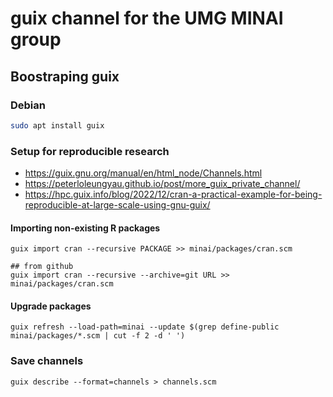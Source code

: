 # guix channel for the UMG MINAI group

## Boostraping guix

### Debian

```bash
sudo apt install guix
```

### Setup for reproducible research

- https://guix.gnu.org/manual/en/html_node/Channels.html
- https://peterloleungyau.github.io/post/more_guix_private_channel/
- https://hpc.guix.info/blog/2022/12/cran-a-practical-example-for-being-reproducible-at-large-scale-using-gnu-guix/

#### Importing non-existing R packages

```
guix import cran --recursive PACKAGE >> minai/packages/cran.scm

## from github
guix import cran --recursive --archive=git URL >> minai/packages/cran.scm
```

#### Upgrade packages

```
guix refresh --load-path=minai --update $(grep define-public minai/packages/*.scm | cut -f 2 -d ' ')
```

### Save channels

```
guix describe --format=channels > channels.scm
```
